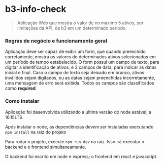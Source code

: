 # b3-info-check
> Aplicação Web que mostra o valor de no máximo 5 ativos, por limitações da API, da b3 em um determinado período.

### Regras de negócio e funcionamento geral

Aplicação deve ser capaz de exibir um form, que quando preenchido corretamente, mostra os valores de determinados ativos selecionados em um período de tempo estabelecido. O form possui um campo de texto, para digitar a identificação de ativos, e 2 campos de data, para indicar as datas inicial e final. Caso o campo de texto seja deixado em branco, ativos inválidos sejam digitados, ou as datas sejam preenchidas incorretamente, uma mensagem de erro será exibida. Todos os campos são classificados como **required**.

### Como instalar

Aplicação foi desenvolvida utilizando a última versão do node estável, a 16.15LTS. 

Após instalar o node, as dependências devem ser instaladas executando `npm install` na raiz do projeto

Para rodar o projeto, execute `npm run dev` na raiz. Isso irá executar o backend e o frontend simultaneamente. 

O backend foi escrito em node e express; o frontend em react e javascript.
